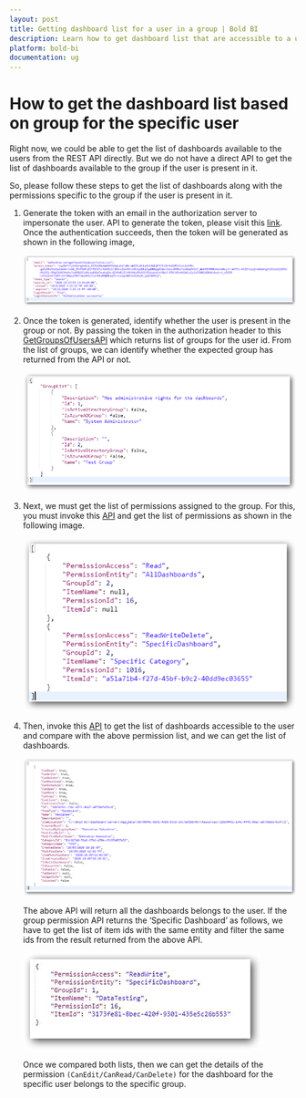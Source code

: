 ```yaml
---
layout: post
title: Getting dashboard list for a user in a group | Bold BI
description: Learn how to get dashboard list that are accessible to a user based on associated group with the combination of different REST APIs.
platform: bold-bi
documentation: ug
---
```


# How to get the dashboard list based on group for the specific user

Right now, we could be able to get the list of dashboards available to the users from the REST API directly. But we do not have a direct API to get the list of dashboards available to the group if the user is present in it.

So, please follow these steps to get the list of dashboards along with the permissions specific to the group if the user is present in it.

1. Generate the token with an email in the authorization server to impersonate the user. API to generate the token, please visit this <a href="https://help.boldbi.com/embedded-bi/rest-api-reference/v2.0/api-reference/#operation/Authentication">link</a>. Once the authentication succeeds, then the token will be generated as shown in the following image,

    ![Token Generation](/static/assets/embedded/faq/images/access-token-generation.png)

2. Once the token is generated, identify whether the user is present in the group or not. By passing the token in the authorization header to this <a href="https://help.boldbi.com/embedded-bi/rest-api-reference/v2.0/api-reference/#operation/Users_GetGroupsOfUser">GetGroupsOfUsersAPI</a> which returns list of groups for the user id. From the list of groups, we can identify whether the expected group has returned from the API or not.

    ![Read Grouplist of the user](/static/assets/embedded/faq/images/group-list-of-the-user.png)

3. Next, we must get the list of permissions assigned to the group. For this, you must invoke this <a href="https://help.boldbi.com/embedded-bi/rest-api-reference/v2.0/api-reference/#operation/Permission_GetGroupPermission">API</a> and get the list of permissions as shown in the following image.

    ![Get Group permission list of the user](/static/assets/embedded/faq/images/group-permission-list.png)

4. Then, invoke this <a href="https://help.boldbi.com/embedded-bi/rest-api-reference/v2.0/api-reference/#operation/Items_GetItems">API</a> to get the list of dashboards accessible to the user and compare with the above permission list, and we can get the list of dashboards.

    ![Read Userlist of the dashboard](/static/assets/embedded/faq/images/user-list-of-the-dashboard.png)

   The above API will return all the dashboards belongs to the user. If the group permission API returns the ‘Specific Dashboard’ as follows, we have to get the list of item ids with the same entity and filter the same ids from the result returned from the above API.

    ![Specific Dashboard list](/static/assets/embedded/faq/images/specific-dashboard-list.png)

   Once we compared both lists, then we can get the details of the permission `(CanEdit/CanRead/CanDelete)` for the dashboard for the specific user belongs to the specific group.


